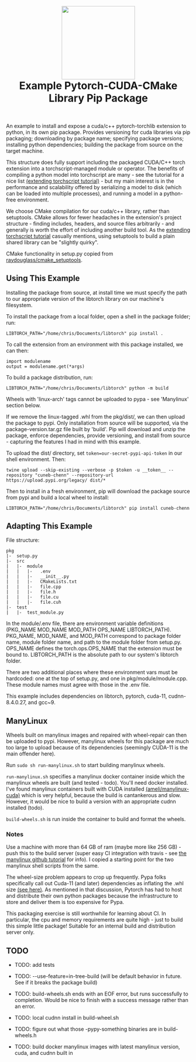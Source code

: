 

<div align="center">
    <img src="doc/images/package.jpeg" height="200" >
</div>

<h1 align="center" style="margin-top: 0px;">Example Pytorch-CUDA-CMake Library Pip Package</h1>

&emsp;

An example to install and expose a cuda/c++ pytorch-torchlib extension to python, in its own pip package. Provides versioning for cuda libraries via pip packaging; downloading by package name; specifying package versions; installing python dependencies; building the package from source on the target machine.

This structure does fully support including the packaged CUDA/C++ torch extension into a torchscript-managed module or operator. The benefits of compiling a python model into torchscript are many - see the tutorial for a nice list [(extending torchscript tutorial)](https://pytorch.org/tutorials/advanced/torch_script_custom_ops.html) - but my main interest is in the performance and scalability offered by serializing a model to disk (which can be loaded into multiple processes), and running a model in a python-free environment.

We choose CMake compilation for our cuda/c++ library, rather than setuptools. CMake allows for fewer headaches in the extension's project structure - finding includes, headers, and source files arbitrarily - and generally is worth the effort of including another build tool. As the [extending torchscript tutorial](https://pytorch.org/tutorials/advanced/torch_script_custom_ops.html) casually mentions, using setuptools to build a plain shared library can be "slightly quirky".

CMake functionality in setup.py copied from [raydouglass/cmake_setuptools](https://github.com/raydouglass/cmake_setuptools).


## Using This Example

Installing the package from source, at install time we must specify the path to our appropriate version of the libtorch library on our machine's filesystem.

To install the package from a local folder, open a shell in the package folder; run: 

    LIBTORCH_PATH="/home/chris/Documents/libtorch" pip install .

To call the extension from an environment with this package installed, we can then: 

    import modulename
    output = modulename.get(*args)

To build a package distribution, run:

    LIBTORCH_PATH="/home/chris/Documents/libtorch" python -m build

Wheels with 'linux-arch' tags cannot be uploaded to pypa - see 'Manylinux' section below. 

If we remove the linux-tagged .whl from the pkg/dist/, we can then upload the package to pypi. Only installation from source will be supported, via the package-version.tar.gz file built by 'build'. Pip will download and unzip the package, enforce dependencies, provide versioning, and install from source - capturing the features I had in mind with this example.

To upload the dist/ directory, set `token=our-secret-pypi-api-token` in our shell environment. Then:

    twine upload --skip-existing --verbose -p $token -u __token__ --repository "cuneb-chenn" --repository-url https://upload.pypi.org/legacy/ dist/*

Then to install in a fresh environment, pip will download the package source from pypi and build a local wheel to install:

    LIBTORCH_PATH="/home/chris/Documents/libtorch" pip install cuneb-chenn





## Adapting This Example

File structure:

    pkg 
    |-  setup.py
    |-  src 
    |   |-  module
    |   |   |-   .env
    |   |   |-   __init__.py
    |   |   |-   CMakeLists.txt
    |   |   |-   file.cpp
    |   |   |-   file.h
    |   |   |-   file.cu
    |   |   |-   file.cuh
    |-  test
    |   |-  test_module.py

In the module/.env file, there are environment variable definitions (PKG_NAME MOD_NAME MOD_PATH OPS_NAME LIBTORCH_PATH). PKG_NAME, MOD_NAME, and MOD_PATH correspond to package folder name, module folder name, and path to the module folder from setup.py. OPS_NAME defines the torch.ops.OPS_NAME that the extension must be bound to. LIBTORCH_PATH is the absolute path to our system's libtorch folder.

There are two additional places where these environment vars must be hardcoded: one at the top of setup.py, and one in pkg/module/module.cpp. These module names must agree with those in the .env file.

This example includes dependencies on libtorch, pytorch, cuda-11, cudnn-8.4.0.27, and gcc~9.





## ManyLinux

Wheels built on manylinux images and repaired with wheel-repair can then be uploaded to pypi. However, manylinux wheels for this package are much too large to upload because of its dependencies (seemingly CUDA-11 is the main offender here).

Run `sudo sh run-manylinux.sh` to start building manylinux wheels.

`run-manylinux.sh` specifies a manylinux docker container inside which the manylinux wheels are built (and tested - todo). You'll need docker installed. I've found manylinux containers built with CUDA installed [(ameli/manylinux-cuda)](https://github.com/ameli/manylinux-cuda) which is very helpful, because the build is cantankerous and slow. However, it would be nice to build a version with an appropriate cudnn installed (todo). 

`build-wheels.sh` is run inside the container to build and format the wheels.

### Notes
Use a machine with more than 64 GB of ram (maybe more like 256 GB) - push this to the build server (super easy CI integration with travis - see [the manylinux github tutorial](https://github.com/pypa/python-manylinux-demo) for info). I copied a starting point for the two manylinux shell scripts from the same.   

The wheel-size problem appears to crop up frequently. Pypa folks specifically call out Cuda-11 (and later) dependencies as inflating the .whl size [(see here)](https://discuss.python.org/t/what-to-do-about-gpus-and-the-built-distributions-that-support-them/7125). As mentioned in that discussion, Pytorch has had to host and distribute their own python packages because the infrastructure to store and deliver them is too expensive for Pypa. 

This packaging exercise is still worthwhile for learning about CI. In particular, the cpu and memory requirements are quite high - just to build this simple little package! Suitable for an internal build and distribution server only. 


 ## TODO

- TODO: add tests
- TODO: --use-feature=in-tree-build (will be default behavior in future. See if it breaks the package build)


- TODO: build-wheels.sh ends with an EOF error, but runs successfully to completion. Would be nice to finish with a success message rather than an error.
- TODO: local cudnn install in build-wheel.sh
- TODO: figure out what those -pypy-something binaries are in build-wheels.h
- TODO: build docker manylinux images with latest manylinux version, cuda, and cudnn built in

